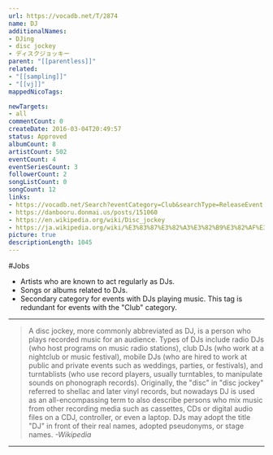 ```yaml
---
url: https://vocadb.net/T/2874
name: DJ
additionalNames: 
- DJing
- disc jockey
- ディスクジョッキー
parent: "[[parentless]]"
related:
- "[[sampling]]"
- "[[vj]]"
mappedNicoTags:

newTargets:
- all
commentCount: 0
createDate: 2016-03-04T20:49:57
status: Approved
albumCount: 8
artistCount: 502
eventCount: 4
eventSeriesCount: 3
followerCount: 2
songListCount: 0
songCount: 12
links: 
- https://vocadb.net/Search?eventCategory=Club&searchType=ReleaseEvent
- https://danbooru.donmai.us/posts/151060
- https://en.wikipedia.org/wiki/Disc_jockey
- https://ja.wikipedia.org/wiki/%E3%83%87%E3%82%A3%E3%82%B9%E3%82%AF%E3%82%B8%E3%83%A7%E3%83%83%E3%82%AD%E3%83%BC
picture: true
descriptionLength: 1045
---
```


#Jobs

* Artists who are known to act regularly as DJs.
* Songs or albums related to DJs.
* Secondary category for events with DJs playing music. This tag is redundant for events with the "Club" category.

___

>A disc jockey, more commonly abbreviated as DJ, is a person who plays recorded music for an audience.
Types of DJs include radio DJs (who host programs on music radio stations), club DJs (who work at a nightclub or music festival), mobile DJs (who are hired to work at public and private events such as weddings, parties, or festivals), and turntablists (who use record players, usually turntables, to manipulate sounds on phonograph records).
Originally, the "disc" in "disc jockey" referred to shellac and later vinyl records, but nowadays DJ is used as an all-encompassing term to also describe persons who mix music from other recording media such as cassettes, CDs or digital audio files on a CDJ, controller, or even a laptop.
DJs may adopt the title "DJ" in front of their real names, adopted pseudonyms, or stage names.
*-Wikipedia*

---

